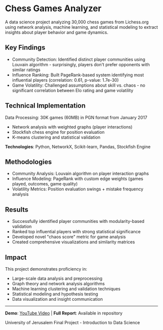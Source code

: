 # Chess Games Analyzer
A data science project analyzing 30,000 chess games from Lichess.org using network analysis, machine learning, and statistical modeling to extract insights about player behavior and game dynamics.
## Key Findings

- Community Detection: Identified distinct player communities using Louvain algorithm - surprisingly, players don't prefer opponents with similar ratings
- Influence Ranking: Built PageRank-based system identifying most influential players (correlation: 0.61, p-value: 1.7e-30)
- Game Volatility: Challenged assumptions about skill vs. chaos - no significant correlation between Elo rating and game volatility

## Technical Implementation
Data Processing: 30K games (60MB) in PGN format from January 2017

- Network analysis with weighted graphs (player interactions)
- Stockfish chess engine for position evaluation
- K-means clustering and statistical validation

**Technologies**: Python, NetworkX, Scikit-learn, Pandas, Stockfish Engine
## Methodologies

-  Community Analysis: Louvain algorithm on player interaction graphs
- Influence Modeling: PageRank with custom edge weights (games played, outcomes, game quality)
- Volatility Metrics: Position evaluation swings + mistake frequency analysis

## Results

- Successfully identified player communities with modularity-based validation
- Ranked top influential players with strong statistical significance
- Developed novel "chaos score" metric for game analysis
- Created comprehensive visualizations and similarity matrices

## Impact
This project demonstrates proficiency in:

- Large-scale data analysis and preprocessing
- Graph theory and network analysis algorithms
- Machine learning clustering and validation techniques
- Statistical modeling and hypothesis testing
- Data visualization and insight communication

---
**Demo**: [YouTube Video](https://youtu.be/UEmQcQigfwo) | **Full Report**: Available in repository

University of Jerusalem Final Project - Introduction to Data Science

